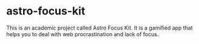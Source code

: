 # astro-focus-kit
This is an academic project called Astro Focus Kit. It is a gamified app that helps you to deal with web procrastination and lack of focus. 
